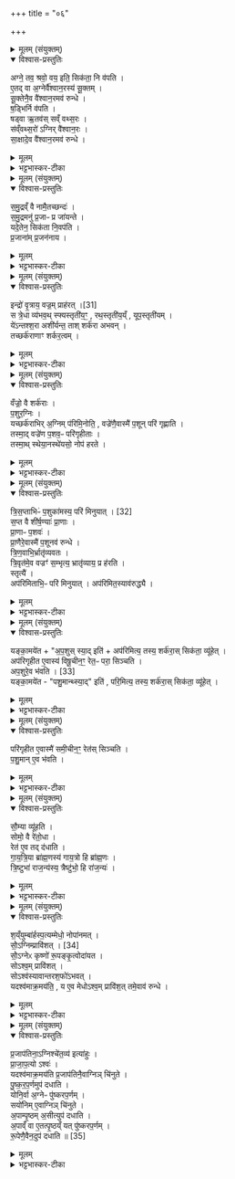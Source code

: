 +++
title = "०६"

+++

<details><summary>मूलम् (संयुक्तम्)</summary>

अग्ने॒ तव॒ श्रवो॒ वय॒ इति॒ सिक॑ता॒ नि व॑पत्ये॒तद्वा अ॒ग्नेर्वै॑श्वान॒रस्य॑ सू॒क्तꣳ सू॒क्तेनै॒व वै॑श्वान॒रमव॑ रुन्द्धे ष॒ड्भिर्नि व॑पति॒ षड्वा ऋ॒तव॑स्सव्ँ वथ्स॒रस्स॑व्ँवथ्स॒रो॑ऽग्निर्वै॑श्वान॒रस्सा॒क्षादे॒व वै॑श्वान॒रमव॑ रुन्द्धे
</details>

<details open><summary>विश्वास-प्रस्तुतिः</summary>

अग्ने॒ तव॒ श्रवो॒ वय॒ इति॒ सिक॑ता॒ नि व॑पति ।  
ए॒तद् वा अ॒ग्नेर्वै॑श्वान॒रस्य॑ सू॒क्तम् ।   
सू॒क्तेनै॒व वै॑श्वान॒रमव॑ रुन्धे ।  
ष॒ड्भिर्नि व॑पति ।  
षड्वा ऋ॒तव॑स् सव्ँ वथ्स॒रः ।  
स॑व्ँवथ्स॒रो॑ ऽग्निर् वै॑श्वान॒रः ।   
सा॒क्षादे॒व वै॑श्वान॒रमव॑ रुन्धे ।  
</details>

<details><summary>मूलम्</summary>

अग्ने॒ तव॒ श्रवो॒ वय॒ इति॒ सिक॑ता॒ नि व॑पति ।  
ए॒तद् वा अ॒ग्नेर्वै॑श्वान॒रस्य॑ सू॒क्तम् ।   
सू॒क्तेनै॒व वै॑श्वान॒रमव॑ रुन्धे ।  
ष॒ड्भिर्नि व॑पति ।  
षड्वा ऋ॒तव॑स् सव्ँ वथ्स॒रः ।  
स॑व्ँवथ्स॒रो॑ ऽग्निर् वै॑श्वान॒रः ।   
सा॒क्षादे॒व वै॑श्वान॒रमव॑ रुन्धे ।  
</details>

<details><summary>भट्टभास्कर-टीका</summary>

1अग्ने तव श्रवो वय इत्यादि ॥ व्याघारणान्तं कृत्वा तत्रानेन सूक्तेन षडृचेन सिकता निवपति । विश्वेषां नराणां स्वामित्वेन सम्बन्धी वैश्वानरः ॥
</details>

<details><summary>मूलम् (संयुक्तम्)</summary>

समु॒द्रव्ँवै नामै॒तच्छन्द॑स्समु॒द्रमनु॑ प्र॒जाᳶ प्र जा॑यन्ते॒ यदे॒तेन॒ सिक॑ता नि॒वप॑ति प्र॒जाना॑म्प्र॒जन॑ना॒य
</details>

<details open><summary>विश्वास-प्रस्तुतिः</summary>

स॒मु॒द्रव्ँ वै नामै॒तच्छन्दः॑ ।  
स॒मु॒द्रमनु॑ प्र॒जाᳶ प्र जा॑यन्ते ।  
यदे॒तेन॒ सिक॑ता नि॒वप॑ति ।  
प्र॒जाना॑म् प्र॒जन॑नाय ।  
</details>

<details><summary>मूलम्</summary>

स॒मु॒द्रव्ँ वै नामै॒तच्छन्दः॑ ।  
स॒मु॒द्रमनु॑ प्र॒जाᳶ प्र जा॑यन्ते ।  
यदे॒तेन॒ सिक॑ता नि॒वप॑ति ।  
प्र॒जाना॑म् प्र॒जन॑नाय ।  
</details>

<details><summary>भट्टभास्कर-टीका</summary>

2समुद्रं वा इति ॥ समुन्दनशीलं समुद्रं अवस्थितस्वरूपम् । तथा हि - प्रथमा विष्टारपङ्क्तिः, मध्यमयोः पादयोः द्वादशाक्षरत्वात् । द्विप्तीयाऽस्तारपक्तिः, अयुक्पादयोः द्वादशाक्षरत्वात् । यथा द्वितीया तथा तृतीया यथा प्रथमा तथा चतुर्थी उपरिष्टाज्ज्योतिर्जगती पञ्चमी, चतुर्थस्य पादस्याष्टाक्षरत्वात् । यथा द्वितीय तृतीये तथा षष्ठीति । समुद्रमनुगताः प्रजाः प्रजायन्ते यस्मात् तस्मात्प्रजानां प्रजननानि भवन्ति एतेन सिकता निवपतः ॥
</details>

<details><summary>मूलम् (संयुक्तम्)</summary>

इन्द्रः॑ [31]  
वृ॒त्राय॒ वज्र॒म्प्राह॑र॒थ्स त्रे॒धा व्य॑भव॒थ्स्फ्यस्तृती॑य॒ꣳ॒ रथ॒स्तृती॑य॒य्ँयूप॒स्तृती॑य॒य्ँये॑ऽन्तश्श॒रा अशी॑र्यन्त॒ ताश्शर्क॑रा अभव॒न्तच्छर्क॑राणाꣳ शर्कर॒त्वव्
</details>

<details open><summary>विश्वास-प्रस्तुतिः</summary>

इन्द्रो॑ वृ॒त्राय॒ वज्र॒म् प्राह॑रत् ।[31]  
स त्रे॒धा व्य॑भव॒थ् स्फ्यस्तृती॑य॒ꣳ॒ , रथ॒स्तृती॑य॒य्ँ , यूप॒स्तृती॑यम् ।   
ये॑ऽन्तश्श॒रा अशी॑र्यन्त॒ ताश् शर्क॑रा अभवन् ।   
तच्छर्क॑राणाꣳ शर्कर॒त्वम् ।  
</details>

<details><summary>मूलम्</summary>

इन्द्रो॑ वृ॒त्राय॒ वज्र॒म् प्राह॑रत् ।[31]  
स त्रे॒धा व्य॑भव॒थ् स्फ्यस्तृती॑य॒ꣳ॒ , रथ॒स्तृती॑य॒य्ँ , यूप॒स्तृती॑यम् ।   
ये॑ऽन्तश्श॒रा अशी॑र्यन्त॒ ताश् शर्क॑रा अभवन् ।   
तच्छर्क॑राणाꣳ शर्कर॒त्वम् ।  
</details>

<details><summary>भट्टभास्कर-टीका</summary>

3इन्द्रो वृत्रायेत्यादि ॥ व्यभवत् । शराः शकलानि । शर्करत्वमिति । शरणात् शर्करः । 'त्वे च' इति ह्रस्वत्वम् ॥
</details>

<details><summary>मूलम् (संयुक्तम्)</summary>

वँज्रो॒ वै शर्क॑राᳶ प॒शुर॒ग्निर्यच्छर्क॑राभिर॒ग्निम्प॑रिमि॒नोति॒ वज्रे॑णै॒वास्मै॑ प॒शून्परि॑ गृह्णाति॒ तस्मा॒द्वज्रे॑ण प॒शव॒ᳶ परि॑गृहीता॒स्तस्मा॒थ्स्थेया॒नस्थे॑यसो॒ नोप॑ हरते
</details>

<details open><summary>विश्वास-प्रस्तुतिः</summary>

वँज्रो॒ वै शर्क॑राः ।  
प॒शुर॒ग्निः ।  
यच्छर्क॑राभिर् अ॒ग्निम् प॑रिमि॒नोति॒ , वज्रे॑णै॒वास्मै॑ प॒शून् परि॑ गृह्णाति ।   
तस्मा॒द् वज्रे॑ण प॒शव॒ᳶ परि॑गृहीताः ।  
तस्मा॒थ् स्थेया॒नस्थे॑यसो॒ नोप॑ हरते ।  
</details>

<details><summary>मूलम्</summary>

वँज्रो॒ वै शर्क॑राः ।  
प॒शुर॒ग्निः ।  
यच्छर्क॑राभिर् अ॒ग्निम् प॑रिमि॒नोति॒ , वज्रे॑णै॒वास्मै॑ प॒शून् परि॑ गृह्णाति ।   
तस्मा॒द् वज्रे॑ण प॒शव॒ᳶ परि॑गृहीताः ।  
तस्मा॒थ् स्थेया॒नस्थे॑यसो॒ नोप॑ हरते ।  
</details>

<details><summary>भट्टभास्कर-टीका</summary>

4वज्रो वा इत्यादि ॥ तदेकदेशत्वात् । पशुरिति । तत्साधनत्वात् । अग्निं आहवनीयचितेरायतनं परिमिनोति परिश्रयति । डु मिङ् प्रक्षेपणे । स्थेयान् स्थिरतरः । अस्थेयान् अर्थी, न तु स्थेयानितरार्थी ॥
</details>

<details><summary>मूलम् (संयुक्तम्)</summary>

त्रिस॒प्ताभिः॑ [32]  
प॒शुका॑मस्य॒ परि॑ मिनुयाथ्स॒प्त वै शी॑र्ष॒ण्याः॑ प्रा॒णाᳶ प्रा॒णाᳶ प॒शवᳶ॑ प्रा॒णैरे॒वास्मै॑ प॒शूनव॑ रुन्द्धे त्रिण॒वाभि॒र्भ्रातृ॑व्यवतस्त्रि॒वृत॑मे॒व वज्रꣳ॑ स॒म्भृत्य॒ भ्रातृ॑व्याय॒ प्र ह॑रति॒ स्तृत्या॒ अप॑रिमिताभि॒ᳶ परि॑ मिनुया॒दप॑रिमित॒स्याव॑रुद्ध्यै॒
</details>

<details open><summary>विश्वास-प्रस्तुतिः</summary>

त्रि॒स॒प्ताभिᳶ॑ प॒शुका॑मस्य॒ परि॑ मिनुयात् । [32]   
स॒प्त वै शी॑र्ष॒ण्याः॑ प्रा॒णाः ।  
प्रा॒णाᳶ प॒शवः॑ ।  
प्रा॒णैरे॒वास्मै॑ प॒शूनव॑ रुन्धे ।  
त्रि॒ण॒वाभि॒र्भ्रातृ॑व्यवतः ।  
त्रि॒वृत॑मे॒व वज्रꣳ॑ स॒म्भृत्य॒ भ्रातृ॑व्याय॒ प्र ह॑रति ।   
स्तृत्यै॑ ।  
अप॑रिमिताभि॒ᳶ परि॑ मिनुयात् ।  अप॑रिमित॒स्याव॑रुद्ध्यै ।  
</details>

<details><summary>मूलम्</summary>

त्रि॒स॒प्ताभिᳶ॑ प॒शुका॑मस्य॒ परि॑ मिनुयात् । [32]   
स॒प्त वै शी॑र्ष॒ण्याः॑ प्रा॒णाः ।  
प्रा॒णाᳶ प॒शवः॑ ।  
प्रा॒णैरे॒वास्मै॑ प॒शूनव॑ रुन्धे ।  
त्रि॒ण॒वाभि॒र्भ्रातृ॑व्यवतः ।  
त्रि॒वृत॑मे॒व वज्रꣳ॑ स॒म्भृत्य॒ भ्रातृ॑व्याय॒ प्र ह॑रति ।   
स्तृत्यै॑ ।  
अप॑रिमिताभि॒ᳶ परि॑ मिनुयात् ।  अप॑रिमित॒स्याव॑रुद्ध्यै ।  
</details>

<details><summary>भट्टभास्कर-टीका</summary>

5त्रिसप्ताभिरिति ॥ त्रीणि सप्तकानि यासां ताः त्रिसप्ताः । 'बहुव्रीहौ सङ्ख्ये' इति डच् । पशुकामस्येति । 'शीलिकामि' इति णः । पूर्वपदप्रकृतिस्वरत्वं च । त्रिणवाभिरिति । सप्तविंशत्या । उक्तः समासान्तः । त्रिवृतमिति । वज्रस्य त्रिवृत्त्वमुक्तम् । स्तृत्या इति । स्तृ हिंसायाम् । अपरिमिताभिरिति । माङ् माने, 'द्यतिस्यति' इत्यादिना इत्वम् ॥
</details>

<details><summary>मूलम् (संयुक्तम्)</summary>

यङ्का॒मये॑ताप॒शुस्स्या॒दित्यप॑रिमित्य॒ तस्य॒ शर्क॑रा॒स्सिक॑ता॒ व्यू॑हे॒दप॑रिगृहीत ए॒वास्य॑ विषू॒चीन॒ꣳ॒ रेत॒ᳶ परा॒ सिञ्चत्यप॒शुरे॒व भ॑वति [33]  
यङ्का॒मये॑त पशु॒मान्थ्स्या॒दिति॑ परि॒मित्य॒ तस्य॒ शर्क॑रा॒स्सिक॑ता॒ व्यू॑हे॒त्परि॑गृहीत ए॒वास्मै॑
</details>

<details open><summary>विश्वास-प्रस्तुतिः</summary>

यङ्का॒मये॑त + "अ॒प॒शुस् स्या॒द् इति॑ + अप॑रिमित्य॒ तस्य॒ शर्क॑रा॒स् सिक॑ता॒ व्यू॑हेत् ।   
अप॑रिगृहीत ए॒वास्य॑ विषू॒चीन॒ꣳ॒ रेत॒ᳶ परा॒ सिञ्चति ।   
अप॒शुरे॒व भ॑वति । [33]  
यङ्का॒मये॑त - "पशु॒मान्थ्स्या॒द्" इति॑ , परि॒मित्य॒ तस्य॒ शर्क॑रा॒स् सिक॑ता॒ व्यू॑हेत् ।  
</details>

<details><summary>मूलम्</summary>

यङ्का॒मये॑त + "अ॒प॒शुस् स्या॒द् इति॑ + अप॑रिमित्य॒ तस्य॒ शर्क॑रा॒स् सिक॑ता॒ व्यू॑हेत् ।   
अप॑रिगृहीत ए॒वास्य॑ विषू॒चीन॒ꣳ॒ रेत॒ᳶ परा॒ सिञ्चति ।   
अप॒शुरे॒व भ॑वति । [33]  
यङ्का॒मये॑त - "पशु॒मान्थ्स्या॒द्" इति॑ , परि॒मित्य॒ तस्य॒ शर्क॑रा॒स् सिक॑ता॒ व्यू॑हेत् ।  
</details>

<details><summary>भट्टभास्कर-टीका</summary>

6अथ सिकताव्यूहनं विधातुमाह - यं कामयेतेत्यादि ॥ शर्करा अपरिमित्य अपरिश्रित्य सिकता व्यूहेत् पूर्वं न्युप्ता विप्रियेत् [न्युप्येत्] । अपरिमित स्थाने विषूचीनं विष्वग्गतं परा सिञ्चति पराभूतं सिञ्चति रेतः । तेनापशुस्स्यात् रेतोनाशात् । विष्वङ् नाना अञ्चतीति ऋत्विगादिना क्विप् । 'विभाषाञ्चेरदि क्स्त्रियाम्' इति खः । नकाराकारयोर्लुप्तयोः 'चौ' इति दीर्घत्वम् ॥
</details>

<details><summary>मूलम् (संयुक्तम्)</summary>

परि॑गृहीत ए॒वास्मै॑ समी॒चीन॒ꣳ॒ रेत॑स्सिञ्चति पशु॒माने॒व भ॑वति
</details>

<details open><summary>विश्वास-प्रस्तुतिः</summary>

परि॑गृहीत ए॒वास्मै॑ समी॒चीन॒ꣳ॒ रेत॑स् सिञ्चति ।  
प॒शु॒मान् ए॒व भ॑वति ।  
</details>

<details><summary>मूलम्</summary>

परि॑गृहीत ए॒वास्मै॑ समी॒चीन॒ꣳ॒ रेत॑स् सिञ्चति ।  
प॒शु॒मान् ए॒व भ॑वति ।  
</details>

<details><summary>भट्टभास्कर-टीका</summary>

7समीचीनमिति ॥ सङ्गतमञ्चतीति सम्यक् । 'समस्समि' इति सम्यादेशः पूर्ववत्सः, दीर्घत्वं च ॥
</details>

<details><summary>मूलम् (संयुक्तम्)</summary>

सौ॒म्या व्यू॑हति॒ सोमो॒ वै रे॑तो॒धा रेत॑ ए॒व तद्द॑धाति गायत्रि॒या ब्रा॑ह्म॒णस्य॑ गाय॒त्रो हि ब्रा॑ह्म॒णस्त्रि॒ष्टुभा॑ राज॒न्य॑स्य॒ त्रैष्टु॑भो॒ हि रा॑ज॒न्य॑श्
</details>

<details open><summary>विश्वास-प्रस्तुतिः</summary>

सौ॒म्या व्यू॑हति ।  
सोमो॒ वै रे॑तो॒धा ।  
रेत॑ ए॒व तद् द॑धाति ।  
गा॒य॒त्रि॒या ब्रा॑ह्म॒णस्य॑ गाय॒त्रो हि ब्रा॑ह्म॒णः ।   
त्रि॒ष्टुभा॑ राज॒न्य॑स्य॒ त्रैष्टु॑भो॒ हि रा॑ज॒न्यः॑ ।  
</details>

<details><summary>मूलम्</summary>

सौ॒म्या व्यू॑हति ।  
सोमो॒ वै रे॑तो॒धा ।  
रेत॑ ए॒व तद् द॑धाति ।  
गा॒य॒त्रि॒या ब्रा॑ह्म॒णस्य॑ गाय॒त्रो हि ब्रा॑ह्म॒णः ।   
त्रि॒ष्टुभा॑ राज॒न्य॑स्य॒ त्रैष्टु॑भो॒ हि रा॑ज॒न्यः॑ ।  
</details>

<details><summary>भट्टभास्कर-टीका</summary>

8सौम्येति ॥ 'आ प्यायस्व' इत्यनया गायत्र्या । त्रिष्टुभेति । 'सं ते पयांसि' इति । गायत्रीत्रिष्टुब्भ्यां सह जातत्वाद्गायत्रत्रैष्टुभौ ब्राह्मणराजन्यौ । त्रिष्टुब्छब्द उत्सादिः ॥
</details>

<details><summary>मूलम् (संयुक्तम्)</summary>

श॒य्ँयुम्बा॑र्हस्प॒त्यम्मेधो॒ नोपा॑नम॒थ्सो॒॑ऽग्निम्प्रावि॑शत् [34]  
सो॒॑ऽग्नेᳵ कृष्णो॑ रू॒पङ्कृ॒त्वोदा॑यत॒ सोऽश्व॒म्प्रावि॑श॒थ्सोऽश्व॑स्यावान्तरश॒फो॑ऽभव॒द्यदश्व॑माक्र॒मय॑ति॒ य ए॒व मेधोऽश्व॒म्प्रावि॑श॒त्तमे॒वाव॑ रुन्द्धे
</details>

<details open><summary>विश्वास-प्रस्तुतिः</summary>

श॒य्ँयुम्बा॑र्हस्प॒त्यम्मेधो॒ नोपा॑नमत् ।   
सो॒॑ऽग्निम्प्रावि॑शत् । [34]  
सो॒॑ऽग्नेᳵ कृष्णो॑ रू॒पङ्कृ॒त्वोदा॑यत ।  
सोऽश्व॒म् प्रावि॑शत् ।  
सोऽश्व॑स्यावान्तरश॒फो॑ऽभवत् ।   
यदश्व॑माक्र॒मय॑ति॒ , य ए॒व मेधोऽश्व॒म् प्रावि॑श॒त् तमे॒वाव॑ रुन्धे ।  
</details>

<details><summary>मूलम्</summary>

श॒य्ँयुम्बा॑र्हस्प॒त्यम्मेधो॒ नोपा॑नमत् ।   
सो॒॑ऽग्निम्प्रावि॑शत् । [34]  
सो॒॑ऽग्नेᳵ कृष्णो॑ रू॒पङ्कृ॒त्वोदा॑यत ।  
सोऽश्व॒म् प्रावि॑शत् ।  
सोऽश्व॑स्यावान्तरश॒फो॑ऽभवत् ।   
यदश्व॑माक्र॒मय॑ति॒ , य ए॒व मेधोऽश्व॒म् प्रावि॑श॒त् तमे॒वाव॑ रुन्धे ।  
</details>

<details><summary>भट्टभास्कर-टीका</summary>

9शंयुमित्यादि ॥ बृहस्पतिशब्दं [बृहस्पतिपुत्रं] शंयुनामानं मेधः यज्ञो नोपानमत् । सोऽग्निं प्राविशत् । ततोऽग्नेः कष्णमृगो भूत्वा रूपं च तदीयं कृत्वा उदगच्छत् स मेधः । अनन्तरं स मेधोऽश्वं प्राविशत् । अथ सोऽश्वस्यावान्तरशफोऽभवत् । तस्मात् यदश्वं आक्रमयति चित्यायतनं अभ्यस्तात्तत् अश्वं प्रविष्टस्य मेधस्य लाभाय भवति ॥
</details>

<details><summary>मूलम् (संयुक्तम्)</summary>

प्र॒जाप॑तिना॒ग्निश्चे॑त॒व्य॑ इत्या॑हुᳶ प्राजाप॒त्योऽश्वो॒ यदश्व॑माक्र॒मय॑ति प्र॒जाप॑तिनै॒वाग्निञ्चि॑नुते पुष्करप॒र्णमुप॑ दधाति॒ योनि॒र्वा अ॒ग्नेᳶ पु॑ष्करप॒र्णꣳ सयो॑निमे॒वाग्निञ्चि॑नुते॒ऽपाम्पृ॒ष्ठम॒सीत्युप॑ दधात्य॒पाव्ँवा ए॒तत्पृ॒ष्ठय्ँयत्पु॑ष्करप॒र्णꣳ रू॒पेणै॒वैन॒दुप॑ दधाति ॥ [35]  
</details>

<details open><summary>विश्वास-प्रस्तुतिः</summary>

प्र॒जाप॑तिना॒ऽग्निश्चे॑त॒व्य॑ इत्या॑हुः ।  
प्रा॒जा॒प॒त्यो ऽश्वः॑ ।  
यदश्व॑माक्र॒मय॑ति प्र॒जाप॑तिनै॒वाग्निञ् चि॑नुते ।  
पु॒ष्क॒र॒प॒र्णमुप॑ दधाति ।  
योनि॒र्वा अ॒ग्नेᳶ पु॑ष्करप॒र्णम् ।  
सयो॑निम् ए॒वाग्निञ् चि॑नुते ।   
अ॒पाम्पृ॒ष्ठम् अ॒सीत्युप॑ दधाति ।  
अ॒पाव्ँ वा ए॒तत्पृ॒ष्ठय्ँ यत् पु॑ष्करप॒र्णम् ।  
रू॒पेणै॒वैन॒दुप॑ दधाति ॥ [35]  
</details>

<details><summary>मूलम्</summary>

प्र॒जाप॑तिना॒ऽग्निश्चे॑त॒व्य॑ इत्या॑हुः ।  
प्रा॒जा॒प॒त्यो ऽश्वः॑ ।  
यदश्व॑माक्र॒मय॑ति प्र॒जाप॑तिनै॒वाग्निञ् चि॑नुते ।  
पु॒ष्क॒र॒प॒र्णमुप॑ दधाति ।  
योनि॒र्वा अ॒ग्नेᳶ पु॑ष्करप॒र्णम् ।  
सयो॑निम् ए॒वाग्निञ् चि॑नुते ।   
अ॒पाम्पृ॒ष्ठम् अ॒सीत्युप॑ दधाति ।  
अ॒पाव्ँ वा ए॒तत्पृ॒ष्ठय्ँ यत् पु॑ष्करप॒र्णम् ।  
रू॒पेणै॒वैन॒दुप॑ दधाति ॥ [35]  
</details>

<details><summary>भट्टभास्कर-टीका</summary>

10प्रजापतिना इत्यादि ॥ प्रजापतिरेवाग्निं चेतुमर्हतीति ब्रुवते पुराविदः । अर्हे कृत्यः । योनिर्वा इति । 'त्वामग्ने पुष्करादधि' इति लिङ्गात् । अपां वा एतत् पृष्ठमिति । उपरिभावसामान्यात् । रूपेणैवेति । पुष्करपर्णं यद्रूपमपां पृष्ठत्वं तेनैव रूपेण अनुकीर्तितेन उपदधाति उपधानं कृतं भवति ॥

इति पञ्चमे द्वितीये षष्ठोऽनुवाकः ॥  
</details>
